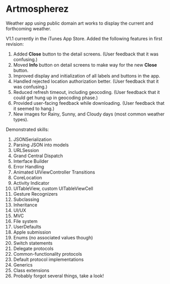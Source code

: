 # Artmospherez

Weather app using public domain art works to display the current and forthcoming weather. 

V1.1 currently in the iTunes App Store. Added the following features in first revision:
1. Added **Close** button to the detail screens. (User feedback that it was confusing.)
2. Moved **Info** button on detail screens to make way for the new **Close** button.
3. Improved display and initialization of all labels and buttons in the app.
4. Handled rejected location authorization better. (User feedback that it was confusing.)
5. Reduced refresh timeout, including geocoding. (User feedback that it could get hung up in geocoding phase.)
6. Provided user-facing feedback while downloading. (User feedback that it seemed to hang.)
7. New images for Rainy, Sunny, and Cloudy days (most common weather types).

Demonstrated skills:
1. JSONSerialization
2. Parsing JSON into models
3. URLSession
4. Grand Central Dispatch
5. Interface Builder
6. Error Handling
7. Animated UIViewController Transitions
8. CoreLocation
9. Activity Indicator
10. UITableView, custom UITableViewCell
11. Gesture Recognizers
12. Subclassing
13. Inheritance
14. UI/UX
15. MVC
16. File system
17. UserDefaults
18. Apple submission
19. Enums (no associated values though)
20. Switch statements
21. Delegate protocols
22. Common-functionality protocols
23. Default protocol implementations
24. Generics
25. Class extensions
26. Probably forgot several things, take a look!
